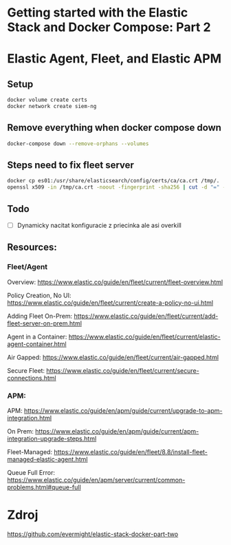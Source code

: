 # Getting started with the Elastic Stack and Docker Compose: Part 2
# Elastic Agent, Fleet, and Elastic APM
## Setup

``` bash
docker volume create certs
docker network create siem-ng
```

## Remove everything when docker compose down

``` bash
docker-compose down --remove-orphans --volumes
```

## Steps need to fix fleet server

``` bash
docker cp es01:/usr/share/elasticsearch/config/certs/ca/ca.crt /tmp/.
openssl x509 -in /tmp/ca.crt -noout -fingerprint -sha256 | cut -d "=" -f 2 | sed 's/://g'
```

## Todo
- [ ] Dynamicky nacitat konfiguracie z priecinka ale asi overkill

## Resources:
### Fleet/Agent

Overview: https://www.elastic.co/guide/en/fleet/current/fleet-overview.html

Policy Creation, No UI: https://www.elastic.co/guide/en/fleet/current/create-a-policy-no-ui.html

Adding Fleet On-Prem: https://www.elastic.co/guide/en/fleet/current/add-fleet-server-on-prem.html

Agent in a Container: https://www.elastic.co/guide/en/fleet/current/elastic-agent-container.html

Air Gapped: https://www.elastic.co/guide/en/fleet/current/air-gapped.html

Secure Fleet: https://www.elastic.co/guide/en/fleet/current/secure-connections.html

### APM:

APM:
https://www.elastic.co/guide/en/apm/guide/current/upgrade-to-apm-integration.html

On Prem: https://www.elastic.co/guide/en/apm/guide/current/apm-integration-upgrade-steps.html

Fleet-Managed: https://www.elastic.co/guide/en/fleet/8.8/install-fleet-managed-elastic-agent.html

Queue Full Error:
https://www.elastic.co/guide/en/apm/server/current/common-problems.html#queue-full

# Zdroj

https://github.com/evermight/elastic-stack-docker-part-two
